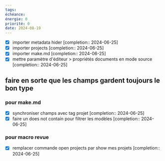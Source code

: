 ```yaml
---
tags: 
échéance: 
énergie: 0
priorité: 0
date: 2024-08-19
---
```


- [X] importer metadata hider  [completion:: 2024-06-25]
- [X] importer projects  [completion:: 2024-06-25]
- [X] importer make.md  [completion:: 2024-06-25]
- [X] mettre paramètre d'éditeur > propriétés documents en mode source  [completion:: 2024-06-25]
## faire en sorte que les champs gardent toujours le bon type
### pour make.md
- [X] synchroniser champs avec tag projet  [completion:: 2024-06-25]
- [X] faire un does not contain pour filtrer les modèles  [completion:: 2024-06-25]
### pour macro revue
- [X] remplacer commande open projects par show mes projets  [completion:: 2024-06-25]